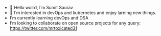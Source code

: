 - 👋 Hello wolrd, I’m Sumit Saurav
- 👀 I’m interested in devOps and kubernetes and enjoy larning new things.
-  I’m currently learning devOps and DSA
-  I’m looking to collaborate on open source projects
  for any query: https://twitter.com/mrtoxicated31

<!---
MrToxicated/MrToxicated is a ✨ special ✨ repository because its `README.md` (this file) appears on your GitHub profile.
You can click the Preview link to take a look at your changes.
--->

